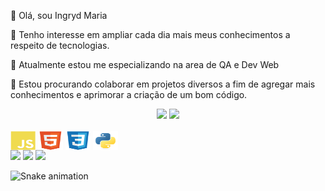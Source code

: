 👋 Olá, sou  Ingryd Maria

👀 Tenho interesse em ampliar cada dia mais meus conhecimentos a respeito de  tecnologias.

🌱 Atualmente estou  me especializando na area de QA  e Dev Web

💞️ Estou procurando colaborar em projetos diversos a fim de agregar mais   conhecimentos e  aprimorar a criação de um bom código.

<div align="center">
   <img height="150em" src="https://github-readme-stats.vercel.app/api?username=ingrydbatista80&show_icons=true&theme=dracula&include_all_commits=true&count_private=true"/>
  <img height="150em" src="https://github-readme-stats.vercel.app/api/top-langs/?username=ingrydbatista80&layout=compact&langs_count=7&theme=dracula"/>
</div>

<div style="display: inline_block"><br>
     <img align="center" alt="Rafa-Js" height="30" width="40" src="https://raw.githubusercontent.com/devicons/devicon/master/icons/javascript/javascript-plain.svg">
  <img align="center" alt="HTML" height="30" width="40" src="https://raw.githubusercontent.com/devicons/devicon/master/icons/html5/html5-original.svg">
  <img align="center" alt="CSS" height="30" width="40" src="https://raw.githubusercontent.com/devicons/devicon/master/icons/css3/css3-original.svg">
  <img align="center" alt="Python" height="30" width="40" src="https://raw.githubusercontent.com/devicons/devicon/master/icons/python/python-original.svg">
 </div>

<div> 
   <a href="https://instagram.com/ingryd80" target="_blank"><img src="https://img.shields.io/badge/-Instagram-%23E4405F?style=for-the-badge&logo=instagram&logoColor=white" target="_blank"></a>
 	  <a href = "mailto:ingrybatista80@gmail.com"><img src="https://img.shields.io/badge/-Gmail-%23333?style=for-the-badge&logo=gmail&logoColor=white" target="_blank"></a>
  <a href="https://www.linkedin.com/in/ingryd-santos-a14200116/" target="_blank"><img src="https://img.shields.io/badge/-LinkedIn-%230077B5?style=for-the-badge&logo=linkedin&logoColor=white" target="_blank"></a> 
 
  ![Snake animation](https://github.com/ingrydbatista80/ingrydbatista80/blob/output/github-contribution-grid-snake.svg)
 
</div>
